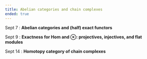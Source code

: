 ```yaml
---
title: Abelian categories and chain complexes
ended: true 
---
```


Sept 7
: **Abelian categories and (half) exact functors**

Sept 9
: **Exactness for $\text{Hom}$ and $\otimes$: projectives, injectives, and flat modules**

Sept 14
: **Homotopy category of chain complexes**
